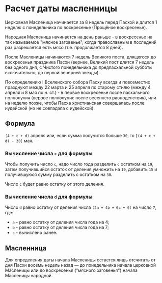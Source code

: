 # Расчет даты масленницы

Церковная Масленица начинается за 8 недель перед Пасхой
и длится 1 неделю с понедельника по воскресенье (Прощёное воскресенье).

Народная Масленица начинается на день раньше - в воскресенье
на так называемое "мясное заговенье", когда православным
в последний раз разрешается есть мясо (т.е. продолжается 8 дней).

После Масленицы начинаются 7 недель Великого поста, длящегося
до воскресенья праздника Пасхи (вернее, Великий пост длится 7 недель
без одного дня, с Чистого понедельника до предпасхальной субботы
включительно, до первой вечерней звезды).

По определению I Вселенского собора Пасху всегда и повсеместно
празднуют между 22 марта и 25 апреля по старому стилю
(между 4 апреля и 8 мая по н. ст.) - в первое воскресенье
после пасхального полнолуния (первое полнолуние после
весеннего равноденствия), или на неделю позже, чтобы Пасха христианская
совершалась после иудейской (но не совпадала с иудейской).

## Формула

`(4 + c + d)` апреля или, если сумма получится больше `30`, то `[(4 + c + d) - 30]` мая.

### Вычисление числа `с` для формулы

Чтобы получить число `с`, надо число года разделить `с` остатком на `19`, затем получившийся остаток от деления умножить на `19`, добавить `15` и получившуюся сумму разделить с остатком на `30`.

Число `с` будет равно остатку от этого деления.

### Вычисление числа `d` для формулы

Число `d` равно остатку от деления числа `(2a + 4b + 6c + 6)` на число `7`,
где:

- `a` - равно остатку от деления числа года на 4;
- `b` - равно остатку от деления числа года на 7;
- `с` - вычислено ранее.

## Масленница

Для определения даты начала Масленицы остается лишь отсчитать от дня Пасхи восемь
недель назад — до понедельника начала церковной Масленицы или до
воскресенья ("мясного заговенья") начала Масленицы народной.